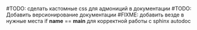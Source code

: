 #TODO: сделать кастомные css для адмониций в документации
#TODO: Добавить версионирование документации
#FIXME: добавить везде в нужные места if __name__ == __main__ для корректной работы с sphinx autodoc